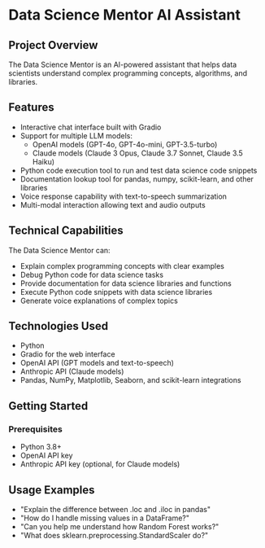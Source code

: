 # Data Science Mentor AI Assistant

## Project Overview
The Data Science Mentor is an AI-powered assistant that helps data scientists understand complex programming concepts, algorithms, and libraries.

## Features
- Interactive chat interface built with Gradio
- Support for multiple LLM models:
  - OpenAI models (GPT-4o, GPT-4o-mini, GPT-3.5-turbo)
  - Claude models (Claude 3 Opus, Claude 3.7 Sonnet, Claude 3.5 Haiku)
- Python code execution tool to run and test data science code snippets
- Documentation lookup tool for pandas, numpy, scikit-learn, and other libraries
- Voice response capability with text-to-speech summarization
- Multi-modal interaction allowing text and audio outputs

## Technical Capabilities
The Data Science Mentor can:
- Explain complex programming concepts with clear examples
- Debug Python code for data science tasks
- Provide documentation for data science libraries and functions
- Execute Python code snippets with data science libraries
- Generate voice explanations of complex topics

## Technologies Used
- Python
- Gradio for the web interface
- OpenAI API (GPT models and text-to-speech)
- Anthropic API (Claude models)
- Pandas, NumPy, Matplotlib, Seaborn, and scikit-learn integrations

## Getting Started

### Prerequisites
- Python 3.8+
- OpenAI API key
- Anthropic API key (optional, for Claude models)


## Usage Examples
- "Explain the difference between .loc and .iloc in pandas"
- "How do I handle missing values in a DataFrame?"
- "Can you help me understand how Random Forest works?"
- "What does sklearn.preprocessing.StandardScaler do?"

